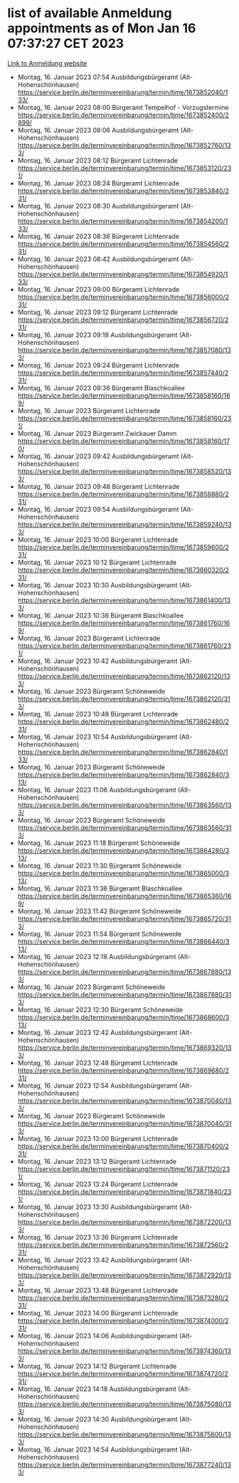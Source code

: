 # list of available Anmeldung appointments as of Mon Jan 16 07:37:27 CET 2023
[Link to Anmeldung website](https://service.berlin.de/terminvereinbarung/termin/tag.php?termin=0&anliegen[]=120686&dienstleisterlist=122210,122217,327316,122219,327312,122227,327314,122231,327346,122243,327348,122252,329742,122260,329745,122262,329748,122254,329751,122271,327278,122273,327274,122277,327276,330436,122280,327294,122282,327290,122284,327292,327539,122291,327270,122285,327266,122286,327264,122296,327268,150230,329760,122301,327282,122297,327286,122294,327284,122312,329763,122314,329775,122304,327330,122311,327334,122309,327332,122281,327352,122279,329772,122276,327324,122274,327326,122267,329766,122246,327318,122251,327320,122257,327322,122208,327298,122226,327300,121362,121364&herkunft=http%3A%2F%2Fservice.berlin.de%2Fdienstleistung%2F120686%2F)
- Montag, 16. Januar 2023 07:54 Ausbildungsbürgeramt (Alt- Hohenschönhausen) https://service.berlin.de/terminvereinbarung/termin/time/1673852040/133/
- Montag, 16. Januar 2023 08:00 Bürgeramt Tempelhof - Vorzugstermine https://service.berlin.de/terminvereinbarung/termin/time/1673852400/2899/
- Montag, 16. Januar 2023 08:06 Ausbildungsbürgeramt (Alt- Hohenschönhausen) https://service.berlin.de/terminvereinbarung/termin/time/1673852760/133/
- Montag, 16. Januar 2023 08:12 Bürgeramt Lichtenrade https://service.berlin.de/terminvereinbarung/termin/time/1673853120/231/
- Montag, 16. Januar 2023 08:24 Bürgeramt Lichtenrade https://service.berlin.de/terminvereinbarung/termin/time/1673853840/231/
- Montag, 16. Januar 2023 08:30 Ausbildungsbürgeramt (Alt- Hohenschönhausen) https://service.berlin.de/terminvereinbarung/termin/time/1673854200/133/
- Montag, 16. Januar 2023 08:36 Bürgeramt Lichtenrade https://service.berlin.de/terminvereinbarung/termin/time/1673854560/231/
- Montag, 16. Januar 2023 08:42 Ausbildungsbürgeramt (Alt- Hohenschönhausen) https://service.berlin.de/terminvereinbarung/termin/time/1673854920/133/
- Montag, 16. Januar 2023 09:00 Bürgeramt Lichtenrade https://service.berlin.de/terminvereinbarung/termin/time/1673856000/231/
- Montag, 16. Januar 2023 09:12 Bürgeramt Lichtenrade https://service.berlin.de/terminvereinbarung/termin/time/1673856720/231/
- Montag, 16. Januar 2023 09:18 Ausbildungsbürgeramt (Alt- Hohenschönhausen) https://service.berlin.de/terminvereinbarung/termin/time/1673857080/133/
- Montag, 16. Januar 2023 09:24 Bürgeramt Lichtenrade https://service.berlin.de/terminvereinbarung/termin/time/1673857440/231/
- Montag, 16. Januar 2023 09:36 Bürgeramt Blaschkoallee https://service.berlin.de/terminvereinbarung/termin/time/1673858160/169/
- Montag, 16. Januar 2023  Bürgeramt Lichtenrade https://service.berlin.de/terminvereinbarung/termin/time/1673858160/231/
- Montag, 16. Januar 2023  Bürgeramt Zwickauer Damm https://service.berlin.de/terminvereinbarung/termin/time/1673858160/170/
- Montag, 16. Januar 2023 09:42 Ausbildungsbürgeramt (Alt- Hohenschönhausen) https://service.berlin.de/terminvereinbarung/termin/time/1673858520/133/
- Montag, 16. Januar 2023 09:48 Bürgeramt Lichtenrade https://service.berlin.de/terminvereinbarung/termin/time/1673858880/231/
- Montag, 16. Januar 2023 09:54 Ausbildungsbürgeramt (Alt- Hohenschönhausen) https://service.berlin.de/terminvereinbarung/termin/time/1673859240/133/
- Montag, 16. Januar 2023 10:00 Bürgeramt Lichtenrade https://service.berlin.de/terminvereinbarung/termin/time/1673859600/231/
- Montag, 16. Januar 2023 10:12 Bürgeramt Lichtenrade https://service.berlin.de/terminvereinbarung/termin/time/1673860320/231/
- Montag, 16. Januar 2023 10:30 Ausbildungsbürgeramt (Alt- Hohenschönhausen) https://service.berlin.de/terminvereinbarung/termin/time/1673861400/133/
- Montag, 16. Januar 2023 10:36 Bürgeramt Blaschkoallee https://service.berlin.de/terminvereinbarung/termin/time/1673861760/169/
- Montag, 16. Januar 2023  Bürgeramt Lichtenrade https://service.berlin.de/terminvereinbarung/termin/time/1673861760/231/
- Montag, 16. Januar 2023 10:42 Ausbildungsbürgeramt (Alt- Hohenschönhausen) https://service.berlin.de/terminvereinbarung/termin/time/1673862120/133/
- Montag, 16. Januar 2023  Bürgeramt Schöneweide https://service.berlin.de/terminvereinbarung/termin/time/1673862120/313/
- Montag, 16. Januar 2023 10:48 Bürgeramt Lichtenrade https://service.berlin.de/terminvereinbarung/termin/time/1673862480/231/
- Montag, 16. Januar 2023 10:54 Ausbildungsbürgeramt (Alt- Hohenschönhausen) https://service.berlin.de/terminvereinbarung/termin/time/1673862840/133/
- Montag, 16. Januar 2023  Bürgeramt Schöneweide https://service.berlin.de/terminvereinbarung/termin/time/1673862840/313/
- Montag, 16. Januar 2023 11:06 Ausbildungsbürgeramt (Alt- Hohenschönhausen) https://service.berlin.de/terminvereinbarung/termin/time/1673863560/133/
- Montag, 16. Januar 2023  Bürgeramt Schöneweide https://service.berlin.de/terminvereinbarung/termin/time/1673863560/313/
- Montag, 16. Januar 2023 11:18 Bürgeramt Schöneweide https://service.berlin.de/terminvereinbarung/termin/time/1673864280/313/
- Montag, 16. Januar 2023 11:30 Bürgeramt Schöneweide https://service.berlin.de/terminvereinbarung/termin/time/1673865000/313/
- Montag, 16. Januar 2023 11:36 Bürgeramt Blaschkoallee https://service.berlin.de/terminvereinbarung/termin/time/1673865360/169/
- Montag, 16. Januar 2023 11:42 Bürgeramt Schöneweide https://service.berlin.de/terminvereinbarung/termin/time/1673865720/313/
- Montag, 16. Januar 2023 11:54 Bürgeramt Schöneweide https://service.berlin.de/terminvereinbarung/termin/time/1673866440/313/
- Montag, 16. Januar 2023 12:18 Ausbildungsbürgeramt (Alt- Hohenschönhausen) https://service.berlin.de/terminvereinbarung/termin/time/1673867880/133/
- Montag, 16. Januar 2023  Bürgeramt Schöneweide https://service.berlin.de/terminvereinbarung/termin/time/1673867880/313/
- Montag, 16. Januar 2023 12:30 Bürgeramt Schöneweide https://service.berlin.de/terminvereinbarung/termin/time/1673868600/313/
- Montag, 16. Januar 2023 12:42 Ausbildungsbürgeramt (Alt- Hohenschönhausen) https://service.berlin.de/terminvereinbarung/termin/time/1673869320/133/
- Montag, 16. Januar 2023 12:48 Bürgeramt Lichtenrade https://service.berlin.de/terminvereinbarung/termin/time/1673869680/231/
- Montag, 16. Januar 2023 12:54 Ausbildungsbürgeramt (Alt- Hohenschönhausen) https://service.berlin.de/terminvereinbarung/termin/time/1673870040/133/
- Montag, 16. Januar 2023  Bürgeramt Schöneweide https://service.berlin.de/terminvereinbarung/termin/time/1673870040/313/
- Montag, 16. Januar 2023 13:00 Bürgeramt Lichtenrade https://service.berlin.de/terminvereinbarung/termin/time/1673870400/231/
- Montag, 16. Januar 2023 13:12 Bürgeramt Lichtenrade https://service.berlin.de/terminvereinbarung/termin/time/1673871120/231/
- Montag, 16. Januar 2023 13:24 Bürgeramt Lichtenrade https://service.berlin.de/terminvereinbarung/termin/time/1673871840/231/
- Montag, 16. Januar 2023 13:30 Ausbildungsbürgeramt (Alt- Hohenschönhausen) https://service.berlin.de/terminvereinbarung/termin/time/1673872200/133/
- Montag, 16. Januar 2023 13:36 Bürgeramt Lichtenrade https://service.berlin.de/terminvereinbarung/termin/time/1673872560/231/
- Montag, 16. Januar 2023 13:42 Ausbildungsbürgeramt (Alt- Hohenschönhausen) https://service.berlin.de/terminvereinbarung/termin/time/1673872920/133/
- Montag, 16. Januar 2023 13:48 Bürgeramt Lichtenrade https://service.berlin.de/terminvereinbarung/termin/time/1673873280/231/
- Montag, 16. Januar 2023 14:00 Bürgeramt Lichtenrade https://service.berlin.de/terminvereinbarung/termin/time/1673874000/231/
- Montag, 16. Januar 2023 14:06 Ausbildungsbürgeramt (Alt- Hohenschönhausen) https://service.berlin.de/terminvereinbarung/termin/time/1673874360/133/
- Montag, 16. Januar 2023 14:12 Bürgeramt Lichtenrade https://service.berlin.de/terminvereinbarung/termin/time/1673874720/231/
- Montag, 16. Januar 2023 14:18 Ausbildungsbürgeramt (Alt- Hohenschönhausen) https://service.berlin.de/terminvereinbarung/termin/time/1673875080/133/
- Montag, 16. Januar 2023 14:30 Ausbildungsbürgeramt (Alt- Hohenschönhausen) https://service.berlin.de/terminvereinbarung/termin/time/1673875800/133/
- Montag, 16. Januar 2023 14:54 Ausbildungsbürgeramt (Alt- Hohenschönhausen) https://service.berlin.de/terminvereinbarung/termin/time/1673877240/133/
